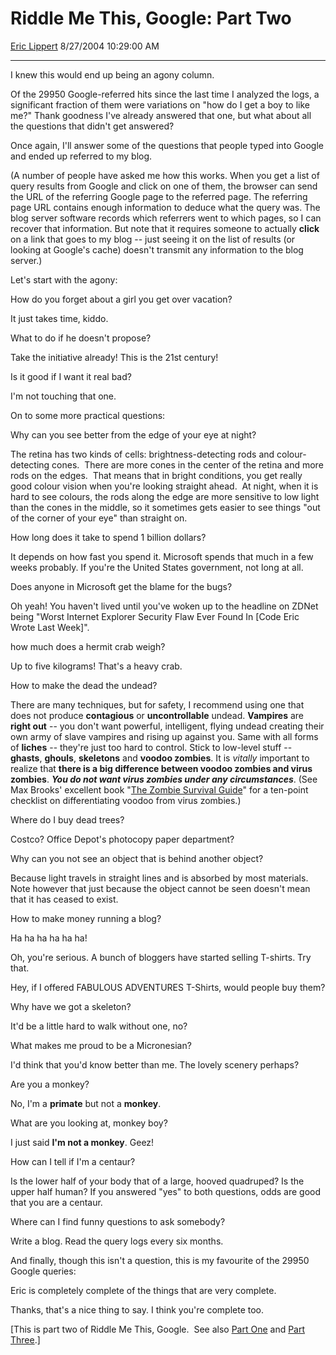<div id="page">

# Riddle Me This, Google: Part Two

[Eric Lippert](https://social.msdn.microsoft.com/profile/Eric%20Lippert) 8/27/2004 10:29:00 AM

-----

<div id="content">

<div class="mine">

I knew this would end up being an agony column.

Of the 29950 Google-referred hits since the last time I analyzed the logs, a significant fraction of them were variations on "how do I get a boy to like me?" Thank goodness I've already answered that one, but what about all the questions that didn't get answered?

Once again, I'll answer some of the questions that people typed into Google and ended up referred to my blog.

(A number of people have asked me how this works. When you get a list of query results from Google and click on one of them, the browser can send the URL of the referring Google page to the referred page. The referring page URL contains enough information to deduce what the query was. The blog server software records which referrers went to which pages, so I can recover that information. But note that it requires someone to actually **click** on a link that goes to my blog -- just seeing it on the list of results (or looking at Google's cache) doesn't transmit any information to the blog server.)

Let's start with the agony:

How do you forget about a girl you get over vacation?

It just takes time, kiddo.

What to do if he doesn't propose?

Take the initiative already\! This is the 21st century\!

Is it good if I want it real bad?

I'm not touching that one.

On to some more practical questions:

Why can you see better from the edge of your eye at night?

The retina has two kinds of cells: brightness-detecting rods and colour-detecting cones.  There are more cones in the center of the retina and more rods on the edges.  That means that in bright conditions, you get really good colour vision when you're looking straight ahead.  At night, when it is hard to see colours, the rods along the edge are more sensitive to low light than the cones in the middle, so it sometimes gets easier to see things "out of the corner of your eye" than straight on.

How long does it take to spend 1 billion dollars?

It depends on how fast you spend it. Microsoft spends that much in a few weeks probably. If you're the United States government, not long at all.

Does anyone in Microsoft get the blame for the bugs?

Oh yeah\! You haven't lived until you've woken up to the headline on ZDNet being "Worst Internet Explorer Security Flaw Ever Found In \[Code Eric Wrote Last Week\]".

how much does a hermit crab weigh?

Up to five kilograms\! That's a heavy crab.

How to make the dead the undead?

There are many techniques, but for safety, I recommend using one that does not produce **contagious** or **uncontrollable** undead. **Vampires** are **right out** -- you don't want powerful, intelligent, flying undead creating their own army of slave vampires and rising up against you. Same with all forms of **liches** -- they're just too hard to control. Stick to low-level stuff -- **ghasts**, **ghouls**, **skeletons** and **voodoo zombies**. It is *vitally* important to realize that **there is a big difference between voodoo zombies and virus zombies**. ***<span class="underline">You do not want virus zombies under any circumstances</span>***. (See Max Brooks' excellent book "[The Zombie Survival Guide](http://www.randomhouse.com/crown/zombiesurvivalguide/)" for a ten-point checklist on differentiating voodoo from virus zombies.)

Where do I buy dead trees?

Costco? Office Depot's photocopy paper department?

Why can you not see an object that is behind another object?

Because light travels in straight lines and is absorbed by most materials. Note however that just because the object cannot be seen doesn't mean that it has ceased to exist.

How to make money running a blog?

Ha ha ha ha ha ha\!

Oh, you're serious. A bunch of bloggers have started selling T-shirts. Try that.

Hey, if I offered FABULOUS ADVENTURES T-Shirts, would people buy them?

Why have we got a skeleton?

It'd be a little hard to walk without one, no?

What makes me proud to be a Micronesian?

I'd think that you'd know better than me. The lovely scenery perhaps?

Are you a monkey?

No, I'm a **primate** but not a **monkey**.

What are you looking at, monkey boy?

I just said **I'm not a monkey**. Geez\!

How can I tell if I'm a centaur?

Is the lower half of your body that of a large, hooved quadruped? Is the upper half human? If you answered "yes" to both questions, odds are good that you are a centaur.

Where can I find funny questions to ask somebody?

Write a blog. Read the query logs every six months.

And finally, though this isn't a question, this is my favourite of the 29950 Google queries:

Eric is completely complete of the things that are very complete.

Thanks, that's a nice thing to say. I think you're complete too.

\[This is part two of Riddle Me This, Google.  See also [Part One](http://blogs.msdn.com/ericlippert/archive/2004/05/11/130128.aspx) and [Part Three](http://blogs.msdn.com/ericlippert/archive/2005/01/05/347008.aspx).\]

</div>

</div>

</div>

